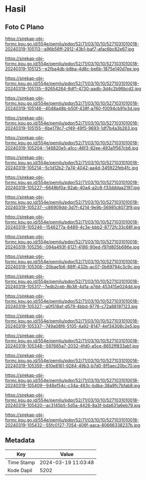 # Hasil

## Foto C Plano

https://sirekap-obj-formc.kpu.go.id/554e/pemilu/pdpr/52/71/03/10/10/5271031010018-20240319-105113--a96b56ff-2912-43b1-baf7-afac6bc82e67.jpg

https://sirekap-obj-formc.kpu.go.id/554e/pemilu/pdpr/52/71/03/10/10/5271031010018-20240319-105125--e2fba4db-b8ba-4d8c-be6b-1875e140d7ee.jpg

https://sirekap-obj-formc.kpu.go.id/554e/pemilu/pdpr/52/71/03/10/10/5271031010018-20240319-105135--92654264-8df1-4730-aadb-3d4c2b96bcd2.jpg

https://sirekap-obj-formc.kpu.go.id/554e/pemilu/pdpr/52/71/03/10/10/5271031010018-20240319-105146--4048a48b-b50f-438f-a760-f0094cb91e3d.jpg

https://sirekap-obj-formc.kpu.go.id/554e/pemilu/pdpr/52/71/03/10/10/5271031010018-20240319-105155--6be179c7-cf49-49f5-9693-1df7b4a3b263.jpg

https://sirekap-obj-formc.kpu.go.id/554e/pemilu/pdpr/52/71/03/10/10/5271031010018-20240319-105204--146820e5-a1cc-46f3-82ee-493a1f567cb6.jpg

https://sirekap-obj-formc.kpu.go.id/554e/pemilu/pdpr/52/71/03/10/10/5271031010018-20240319-105214--5c1d12b2-7a74-4042-aa4d-345922feb4fc.jpg

https://sirekap-obj-formc.kpu.go.id/554e/pemilu/pdpr/52/71/03/10/10/5271031010018-20240319-105227--6648bf0a-92ab-40a4-a2c8-f33dddaa2197.jpg

https://sirekap-obj-formc.kpu.go.id/554e/pemilu/pdpr/52/71/03/10/10/5271031010018-20240319-105237--c86909dd-3d7f-4214-9e9b-56981c8073f9.jpg

https://sirekap-obj-formc.kpu.go.id/554e/pemilu/pdpr/52/71/03/10/10/5271031010018-20240319-105246--1546277a-8489-4c3e-bbb2-8772fc33c68f.jpg

https://sirekap-obj-formc.kpu.go.id/554e/pemilu/pdpr/52/71/03/10/10/5271031010018-20240319-105256--094a493f-6121-4186-90ed-f97d805b686e.jpg

https://sirekap-obj-formc.kpu.go.id/554e/pemilu/pdpr/52/71/03/10/10/5271031010018-20240319-105308--20bae1b6-88ff-432b-ac07-0b69794c3c9c.jpg

https://sirekap-obj-formc.kpu.go.id/554e/pemilu/pdpr/52/71/03/10/10/5271031010018-20240319-105317--7edb2ceb-8b38-4d1a-a7dd-453415e024dd.jpg

https://sirekap-obj-formc.kpu.go.id/554e/pemilu/pdpr/52/71/03/10/10/5271031010018-20240319-105327--a0f518af-d579-4bbd-9776-c72a88197123.jpg

https://sirekap-obj-formc.kpu.go.id/554e/pemilu/pdpr/52/71/03/10/10/5271031010018-20240319-105337--749a08f6-5105-4a92-8147-4ef34308c2e5.jpg

https://sirekap-obj-formc.kpu.go.id/554e/pemilu/pdpr/52/71/03/10/10/5271031010018-20240319-105348--597665a7-2032-4fd0-a5ce-8652ff833ab1.jpg

https://sirekap-obj-formc.kpu.go.id/554e/pemilu/pdpr/52/71/03/10/10/5271031010018-20240319-105359--810e8161-9284-49b3-b7d0-8f5aec20bc70.jpg

https://sirekap-obj-formc.kpu.go.id/554e/pemilu/pdpr/52/71/03/10/10/5271031010018-20240319-105409--948ef54c-c34a-463c-bdba-38a9fc7bfab8.jpg

https://sirekap-obj-formc.kpu.go.id/554e/pemilu/pdpr/52/71/03/10/10/5271031010018-20240319-105420--ac3145b5-5d5a-4426-8a3f-bda631a6eb79.jpg

https://sirekap-obj-formc.kpu.go.id/554e/pemilu/pdpr/52/71/03/10/10/5271031010018-20240319-105432--55fc0127-7054-406f-aaca-80666338237b.jpg


## Metadata

| Key        | Value               |
| ---------- | ------------------- |
| Time Stamp | 2024-03-19 11:03:48 |
| Kode Dapil | 5202                |



